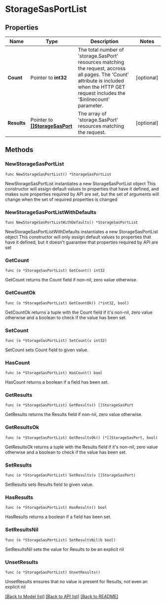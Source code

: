 # StorageSasPortList

## Properties

Name | Type | Description | Notes
------------ | ------------- | ------------- | -------------
**Count** | Pointer to **int32** | The total number of &#39;storage.SasPort&#39; resources matching the request, accross all pages. The &#39;Count&#39; attribute is included when the HTTP GET request includes the &#39;$inlinecount&#39; parameter. | [optional] 
**Results** | Pointer to [**[]StorageSasPort**](storage.SasPort.md) | The array of &#39;storage.SasPort&#39; resources matching the request. | [optional] 

## Methods

### NewStorageSasPortList

`func NewStorageSasPortList() *StorageSasPortList`

NewStorageSasPortList instantiates a new StorageSasPortList object
This constructor will assign default values to properties that have it defined,
and makes sure properties required by API are set, but the set of arguments
will change when the set of required properties is changed

### NewStorageSasPortListWithDefaults

`func NewStorageSasPortListWithDefaults() *StorageSasPortList`

NewStorageSasPortListWithDefaults instantiates a new StorageSasPortList object
This constructor will only assign default values to properties that have it defined,
but it doesn't guarantee that properties required by API are set

### GetCount

`func (o *StorageSasPortList) GetCount() int32`

GetCount returns the Count field if non-nil, zero value otherwise.

### GetCountOk

`func (o *StorageSasPortList) GetCountOk() (*int32, bool)`

GetCountOk returns a tuple with the Count field if it's non-nil, zero value otherwise
and a boolean to check if the value has been set.

### SetCount

`func (o *StorageSasPortList) SetCount(v int32)`

SetCount sets Count field to given value.

### HasCount

`func (o *StorageSasPortList) HasCount() bool`

HasCount returns a boolean if a field has been set.

### GetResults

`func (o *StorageSasPortList) GetResults() []StorageSasPort`

GetResults returns the Results field if non-nil, zero value otherwise.

### GetResultsOk

`func (o *StorageSasPortList) GetResultsOk() (*[]StorageSasPort, bool)`

GetResultsOk returns a tuple with the Results field if it's non-nil, zero value otherwise
and a boolean to check if the value has been set.

### SetResults

`func (o *StorageSasPortList) SetResults(v []StorageSasPort)`

SetResults sets Results field to given value.

### HasResults

`func (o *StorageSasPortList) HasResults() bool`

HasResults returns a boolean if a field has been set.

### SetResultsNil

`func (o *StorageSasPortList) SetResultsNil(b bool)`

 SetResultsNil sets the value for Results to be an explicit nil

### UnsetResults
`func (o *StorageSasPortList) UnsetResults()`

UnsetResults ensures that no value is present for Results, not even an explicit nil

[[Back to Model list]](../README.md#documentation-for-models) [[Back to API list]](../README.md#documentation-for-api-endpoints) [[Back to README]](../README.md)


